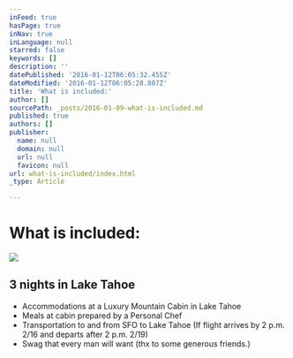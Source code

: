 ```yaml
---
inFeed: true
hasPage: true
inNav: true
inLanguage: null
starred: false
keywords: []
description: ''
datePublished: '2016-01-12T06:05:32.455Z'
dateModified: '2016-01-12T06:05:28.807Z'
title: 'What is included:'
author: []
sourcePath: _posts/2016-01-09-what-is-included.md
published: true
authors: []
publisher:
  name: null
  domain: null
  url: null
  favicon: null
url: what-is-included/index.html
_type: Article

---
```

# What is included:
![](https://s3-us-west-2.amazonaws.com/the-grid-img/p/159f7c21ac65d25a147005c0869a876589f2e883.jpg)

## 3 nights in Lake Tahoe

* Accommodations at a Luxury Mountain Cabin in Lake Tahoe 
* Meals at cabin prepared by a Personal Chef
* Transportation to and from SFO to Lake Tahoe (If flight arrives by 2 p.m. 2/16 and departs after 2 p.m. 2/19) 
* Swag that every man will want (thx to some generous friends.)